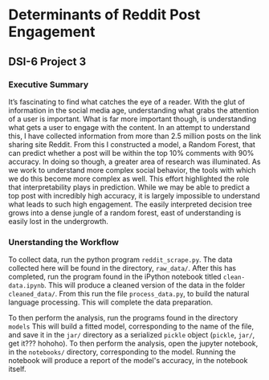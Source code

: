 # Determinants of Reddit Post Engagement
## DSI-6 Project 3

### Executive Summary
It’s fascinating to find what catches the eye of a reader.
With the glut of information in the social media age, understanding what grabs the attention of a user is important.
What is far more important though, is understanding what gets a user to engage with the content.
In an attempt to understand this, I have collected information from more than 2.5 million posts on the link sharing site Reddit.
From this I constructed a model, a Random Forest, that can predict whether a post will be within the top 10% comments with 90% accuracy.
In doing so though, a greater area of research was illuminated.
As we work to understand more complex social behavior, the tools with which we do this become more complex as well.
This effort highlighted the role that interpretability plays in prediction.
While we may be able to predict a top post with incredibly high accuracy, it is largely impossible to understand what leads to such high engagement. 
The easily interpreted decision tree grows into a dense jungle of a random forest, east of understanding is easily lost in the undergrowth.

### Unerstanding the Workflow
To collect data, run the python program `reddit_scrape.py`.
The data collected here will be found in the directory, `raw_data/`.
After this has completed, run the program found in the iPython notebook titled `clean-data.ipynb`.
This will produce a cleaned version of the data in the folder `cleaned_data/`.
From this run the file `process_data.py`, to build the natural language processing.
This will complete the data preparation.

To then perform the analysis, run the programs found in the directory `models`
This will build a fitted model, corresponding to the name of the file, and save it in the `jar/` directory as a serialized `pickle` object (`pickle`, `jar/`, get it??? hohoho).
To then perform the analysis, open the jupyter notebook, in the `notebooks/` directory, corresponding to the model.
Running the notebook will produce a report of the model's accuracy, in the notebook itself.
